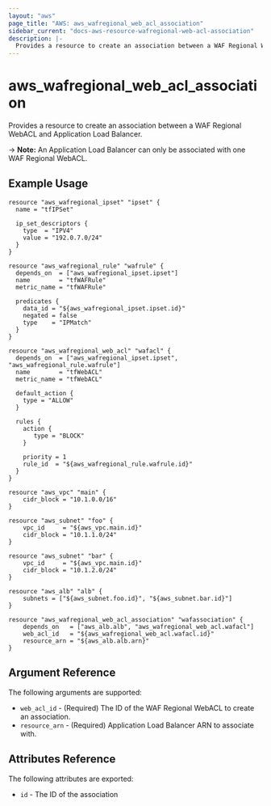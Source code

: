 ```yaml
---
layout: "aws"
page_title: "AWS: aws_wafregional_web_acl_association"
sidebar_current: "docs-aws-resource-wafregional-web-acl-association"
description: |-
  Provides a resource to create an association between a WAF Regional WebACL and Application Load Balancer.
---
```


# aws\_wafregional\_web\_acl\_association

Provides a resource to create an association between a WAF Regional WebACL and Application Load Balancer.

-> **Note:** An Application Load Balancer can only be associated with one WAF Regional WebACL.

## Example Usage

```hcl
resource "aws_wafregional_ipset" "ipset" {
  name = "tfIPSet"
  
  ip_set_descriptors {
    type  = "IPV4"
    value = "192.0.7.0/24"
  }
}

resource "aws_wafregional_rule" "wafrule" {
  depends_on  = ["aws_wafregional_ipset.ipset"]
  name        = "tfWAFRule"
  metric_name = "tfWAFRule"
  
  predicates {
    data_id = "${aws_wafregional_ipset.ipset.id}"
    negated = false
    type    = "IPMatch"
  }
}

resource "aws_wafregional_web_acl" "wafacl" {
  depends_on  = ["aws_wafregional_ipset.ipset", "aws_wafregional_rule.wafrule"]
  name        = "tfWebACL"
  metric_name = "tfWebACL"
  
  default_action {
    type = "ALLOW"
  }
  
  rules {
    action {
       type = "BLOCK"
    }
    
    priority = 1
    rule_id  = "${aws_wafregional_rule.wafrule.id}"
  }
}

resource "aws_vpc" "main" {
	cidr_block = "10.1.0.0/16"
}

resource "aws_subnet" "foo" {
	vpc_id     = "${aws_vpc.main.id}"
	cidr_block = "10.1.1.0/24"
}

resource "aws_subnet" "bar" {
	vpc_id     = "${aws_vpc.main.id}"
	cidr_block = "10.1.2.0/24"
}

resource "aws_alb" "alb" {
    subnets = ["${aws_subnet.foo.id}", "${aws_subnet.bar.id}"]
}

resource "aws_wafregional_web_acl_association" "wafassociation" {
    depends_on   = ["aws_alb.alb", "aws_wafregional_web_acl.wafacl"]
    web_acl_id   = "${aws_wafregional_web_acl.wafacl.id}"
    resource_arn = "${aws_alb.alb.arn}"
}
```

## Argument Reference

The following arguments are supported:

* `web_acl_id` - (Required) The ID of the WAF Regional WebACL to create an association.
* `resource_arn` - (Required) Application Load Balancer ARN to associate with.

## Attributes Reference

The following attributes are exported:

* `id` - The ID of the association
